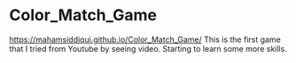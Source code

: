 # Color_Match_Game

 https://mahamsiddiqui.github.io/Color_Match_Game/
This is the first game that I tried from Youtube by seeing video.
Starting to learn some more skills.
